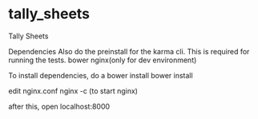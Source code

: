 # tally_sheets
Tally Sheets

Dependencies
Also do the preinstall for the karma cli. This is required for running the tests.
bower
nginx(only for dev environment)

To install dependencies, do a bower install
bower install

edit nginx.conf
nginx -c <absolute path of nginx conf> (to start nginx)

after this, open localhost:8000